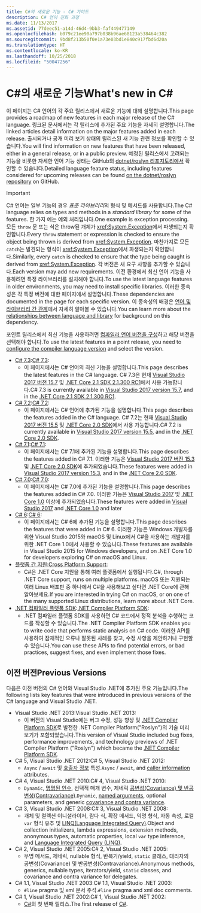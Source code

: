 ```yaml
---
title: C#의 새로운 기능 - C# 가이드
description: C# 언어 진화 과정
ms.date: 11/13/2017
ms.assetid: 77deec51-a14d-46d4-9bb3-faf449477149
ms.openlocfilehash: b079c21ee90a797b038b96ae68123a538464c382
ms.sourcegitcommit: 9bd8f213b50f0e1a73e03bd1e840c917fbd6d20a
ms.translationtype: HT
ms.contentlocale: ko-KR
ms.lasthandoff: 10/25/2018
ms.locfileid: "50047256"
---
```

# <a name="whats-new-in-c"></a><span data-ttu-id="0af7a-103">C#의 새로운 기능</span><span class="sxs-lookup"><span data-stu-id="0af7a-103">What's new in C#</span></span> #

<span data-ttu-id="0af7a-104">이 페이지는 C# 언어의 각 주요 릴리스에서 새로운 기능에 대해 설명합니다.</span><span class="sxs-lookup"><span data-stu-id="0af7a-104">This page provides a roadmap of new features in each major release of the C# language.</span></span> <span data-ttu-id="0af7a-105">링크된 문서에서는 각 릴리스에 추가된 주요 기능을 자세히 설명합니다.</span><span class="sxs-lookup"><span data-stu-id="0af7a-105">The linked articles detail information on the major features added in each release.</span></span> <span data-ttu-id="0af7a-106">출시되거나 공개 미리 보기 상태의 릴리스된 새 기능 관련 정보를 확인할 수 있습니다.</span><span class="sxs-lookup"><span data-stu-id="0af7a-106">You will find information on new features that have been released, either in a general release, or in a public preview.</span></span> <span data-ttu-id="0af7a-107">예정된 릴리스에서 고려되는 기능을 비롯한 자세한 언어 기능 상태는 GitHub의 [dotnet/roslyn 리포지토리에서](https://github.com/dotnet/roslyn/blob/master/docs/Language%20Feature%20Status.md) 확인할 수 있습니다.</span><span class="sxs-lookup"><span data-stu-id="0af7a-107">Detailed language feature status, including features considered for upcoming releases can be found [on the dotnet/roslyn repository](https://github.com/dotnet/roslyn/blob/master/docs/Language%20Feature%20Status.md) on GitHub.</span></span>

> [!IMPORTANT]
> <span data-ttu-id="0af7a-108">C# 언어는 일부 기능의 경우 *표준 라이브러리*의 형식 및 메서드를 사용합니다.</span><span class="sxs-lookup"><span data-stu-id="0af7a-108">The C# language relies on types and methods in a *standard library* for some of the features.</span></span> <span data-ttu-id="0af7a-109">한 가지 예는 예외 처리입니다.</span><span class="sxs-lookup"><span data-stu-id="0af7a-109">One example is exception processing.</span></span> <span data-ttu-id="0af7a-110">모든 `throw` 문 또는 식은 throw된 개체가 <xref:System.Exception>에서 파생되는지 확인합니다.</span><span class="sxs-lookup"><span data-stu-id="0af7a-110">Every `throw` statement or expression is checked to ensure the object being thrown is derived from <xref:System.Exception>.</span></span> <span data-ttu-id="0af7a-111">마찬가지로 모든 `catch`는 발견되는 형식이 <xref:System.Exception>에서 파생되는지 확인합니다.</span><span class="sxs-lookup"><span data-stu-id="0af7a-111">Similarly, every `catch` is checked to ensure that the type being caught is derived from <xref:System.Exception>.</span></span> <span data-ttu-id="0af7a-112">각 버전은 새 요구 사항을 추가할 수 있습니다.</span><span class="sxs-lookup"><span data-stu-id="0af7a-112">Each version may add new requirements.</span></span> <span data-ttu-id="0af7a-113">이전 환경에서 최신 언어 기능을 사용하려면 특정 라이브러리를 설치해야 합니다.</span><span class="sxs-lookup"><span data-stu-id="0af7a-113">To use the latest language features in older environments, you may need to install specific libraries.</span></span> <span data-ttu-id="0af7a-114">이러한 종속성은 각 특정 버전에 대한 페이지에서 설명합니다.</span><span class="sxs-lookup"><span data-stu-id="0af7a-114">These dependencies are documented in the page for each specific version.</span></span> <span data-ttu-id="0af7a-115">이 종속성의 배경은 [언어 및 라이브러리 간 관계](relationships-between-language-and-library.md)에서 자세히 알아볼 수 있습니다.</span><span class="sxs-lookup"><span data-stu-id="0af7a-115">You can learn more about the [relationships between language and library](relationships-between-language-and-library.md) for background on this dependency.</span></span> 

<span data-ttu-id="0af7a-116">포인트 릴리스에서 최신 기능을 사용하려면 [컴파일러 언어 버전을 구성](../language-reference/configure-language-version.md)하고 해당 버전을 선택해야 합니다.</span><span class="sxs-lookup"><span data-stu-id="0af7a-116">To use the latest features in a point release, you need to [configure the compiler language version](../language-reference/configure-language-version.md) and select the version.</span></span>

* <span data-ttu-id="0af7a-117">[C# 7.3](csharp-7-3.md):</span><span class="sxs-lookup"><span data-stu-id="0af7a-117">[C# 7.3](csharp-7-3.md):</span></span>
  - <span data-ttu-id="0af7a-118">이 페이지에서는 C# 언어의 최신 기능을 설명합니다.</span><span class="sxs-lookup"><span data-stu-id="0af7a-118">This page describes the latest features in the C# language.</span></span> <span data-ttu-id="0af7a-119">C# 7.3은 현재 [Visual Studio 2017 버전 15.7](https://visualstudio.microsoft.com/vs/whatsnew/) 및 [.NET Core 2.1 SDK 2.1.300 RC1](../../core/whats-new/index.md)에서 사용 가능합니다.</span><span class="sxs-lookup"><span data-stu-id="0af7a-119">C# 7.3 is currently available in [Visual Studio 2017 version 15.7](https://visualstudio.microsoft.com/vs/whatsnew/), and in the [.NET Core 2.1 SDK 2.1.300 RC1](../../core/whats-new/index.md).</span></span>
* <span data-ttu-id="0af7a-120">[C# 7.2](csharp-7-2.md):</span><span class="sxs-lookup"><span data-stu-id="0af7a-120">[C# 7.2](csharp-7-2.md):</span></span>
  - <span data-ttu-id="0af7a-121">이 페이지에서는 C# 언어에 추가된 기능을 설명합니다.</span><span class="sxs-lookup"><span data-stu-id="0af7a-121">This page describes the features added in the C# language.</span></span> <span data-ttu-id="0af7a-122">C# 7.2는 현재 [Visual Studio 2017 버전 15.5](https://visualstudio.microsoft.com/vs/whatsnew/) 및 [.NET Core 2.0 SDK](../../core/whats-new/index.md)에서 사용 가능합니다.</span><span class="sxs-lookup"><span data-stu-id="0af7a-122">C# 7.2 is currently available in [Visual Studio 2017 version 15.5](https://visualstudio.microsoft.com/vs/whatsnew/), and in the [.NET Core 2.0 SDK](../../core/whats-new/index.md).</span></span>
* <span data-ttu-id="0af7a-123">[C# 7.1](csharp-7-1.md):</span><span class="sxs-lookup"><span data-stu-id="0af7a-123">[C# 7.1](csharp-7-1.md):</span></span>
  - <span data-ttu-id="0af7a-124">이 페이지에서는 C# 7.1에 추가된 기능을 설명합니다.</span><span class="sxs-lookup"><span data-stu-id="0af7a-124">This page describes the features added in C# 7.1.</span></span> <span data-ttu-id="0af7a-125">이러한 기능은 [Visual Studio 2017 버전 15.3](https://visualstudio.microsoft.com/vs/whatsnew/) 및 [.NET Core 2.0 SDK](../../core/whats-new/index.md)에 추가되었습니다.</span><span class="sxs-lookup"><span data-stu-id="0af7a-125">These features were added in [Visual Studio 2017 version 15.3](https://visualstudio.microsoft.com/vs/whatsnew/), and in the [.NET Core 2.0 SDK](../../core/whats-new/index.md).</span></span>
* <span data-ttu-id="0af7a-126">[C# 7.0](csharp-7.md):</span><span class="sxs-lookup"><span data-stu-id="0af7a-126">[C# 7.0](csharp-7.md):</span></span>
  - <span data-ttu-id="0af7a-127">이 페이지에서는 C# 7.0에 추가된 기능을 설명합니다.</span><span class="sxs-lookup"><span data-stu-id="0af7a-127">This page describes the features added in C# 7.0.</span></span> <span data-ttu-id="0af7a-128">이러한 기능은 [Visual Studio 2017](https://visualstudio.microsoft.com/vs/whatsnew/) 및 [.NET Core 1.0](../../core/whats-new/index.md) 이상에 추가되었습니다.</span><span class="sxs-lookup"><span data-stu-id="0af7a-128">These features were added in [Visual Studio 2017](https://visualstudio.microsoft.com/vs/whatsnew/) and [.NET Core 1.0](../../core/whats-new/index.md) and later</span></span>
* <span data-ttu-id="0af7a-129">[C# 6](csharp-6.md):</span><span class="sxs-lookup"><span data-stu-id="0af7a-129">[C# 6](csharp-6.md):</span></span>
  - <span data-ttu-id="0af7a-130">이 페이지에서는 C# 6에 추가된 기능을 설명합니다.</span><span class="sxs-lookup"><span data-stu-id="0af7a-130">This page describes the features that were added in C# 6.</span></span> <span data-ttu-id="0af7a-131">이러한 기능은 Windows 개발자를 위한 Visual Studio 2015와 macOS 및 Linux에서 C#을 사용하는 개발자를 위한 .NET Core 1.0에서 사용할 수 있습니다.</span><span class="sxs-lookup"><span data-stu-id="0af7a-131">These features are available in Visual Studio 2015 for Windows developers, and on .NET Core 1.0 for developers exploring C# on macOS and Linux.</span></span>
* <span data-ttu-id="0af7a-132">[플랫폼 간 지원](../../core/index.md):</span><span class="sxs-lookup"><span data-stu-id="0af7a-132">[Cross Platform Support](../../core/index.md):</span></span>
  - <span data-ttu-id="0af7a-133">C#은 .NET Core 지원을 통해 여러 플랫폼에서 실행됩니다.</span><span class="sxs-lookup"><span data-stu-id="0af7a-133">C#, through .NET Core support, runs on multiple platforms.</span></span> <span data-ttu-id="0af7a-134">macOS 또는 지원되는 여러 Linux 배포판 중 하나에서 C#을 사용해보고 싶다면 .NET Core에 관해 알아보세요.</span><span class="sxs-lookup"><span data-stu-id="0af7a-134">If you are interested in trying C# on macOS, or on one of the many supported Linux distributions, learn more about .NET Core.</span></span>
* <span data-ttu-id="0af7a-135">[.NET 컴파일러 플랫폼 SDK](../roslyn-sdk/index.md):</span><span class="sxs-lookup"><span data-stu-id="0af7a-135">[.NET Compiler Platform SDK](../roslyn-sdk/index.md):</span></span>
  - <span data-ttu-id="0af7a-136">.NET 컴파일러 플랫폼 SDK를 사용하면 C# 코드에서 정적 분석을 수행하는 코드를 작성할 수 있습니다.</span><span class="sxs-lookup"><span data-stu-id="0af7a-136">The .NET Compiler Platform SDK enables you to write code that performs static analysis on C# code.</span></span> <span data-ttu-id="0af7a-137">이러한 API를 사용하여 잠재적인 오류나 잘못된 사례를 찾고, 수정 사항을 제안하거나 구현할 수 있습니다.</span><span class="sxs-lookup"><span data-stu-id="0af7a-137">You can use these APIs to find potential errors, or bad practices, suggest fixes, and even implement those fixes.</span></span>

## <a name="previous-versions"></a><span data-ttu-id="0af7a-138">이전 버전</span><span class="sxs-lookup"><span data-stu-id="0af7a-138">Previous Versions</span></span>

<span data-ttu-id="0af7a-139">다음은 이전 버전의 C# 언어와 Visual Studio .NET에 추가된 주요 기능입니다.</span><span class="sxs-lookup"><span data-stu-id="0af7a-139">The following lists key features that were introduced in previous versions of the C# language and Visual Studio .NET.</span></span>

* <span data-ttu-id="0af7a-140">Visual Studio .NET 2013:</span><span class="sxs-lookup"><span data-stu-id="0af7a-140">Visual Studio .NET 2013:</span></span>
  - <span data-ttu-id="0af7a-141">이 버전의 Visual Studio에는 버그 수정, 성능 향상 및 [.NET Compiler Platform SDK](../roslyn-sdk/index.md)로 발전한 .NET Compiler Platform("Roslyn")의 기술 미리 보기가 포함되었습니다.</span><span class="sxs-lookup"><span data-stu-id="0af7a-141">This version of Visual Studio included bug fixes, performance improvements, and technology previews of .NET Compiler Platform ("Roslyn") which became the [.NET Compiler Platform SDK](../roslyn-sdk/index.md).</span></span>
* <span data-ttu-id="0af7a-142">C# 5, Visual Studio .NET 2012:</span><span class="sxs-lookup"><span data-stu-id="0af7a-142">C# 5, Visual Studio .NET 2012:</span></span>
  - <span data-ttu-id="0af7a-143">`Async` / `await` 및 [호출자 정보](../programming-guide/concepts/caller-information.md) 특성.</span><span class="sxs-lookup"><span data-stu-id="0af7a-143">`Async` / `await`, and [caller information](../programming-guide/concepts/caller-information.md) attributes.</span></span>
* <span data-ttu-id="0af7a-144">C# 4, Visual Studio .NET 2010:</span><span class="sxs-lookup"><span data-stu-id="0af7a-144">C# 4, Visual Studio .NET 2010:</span></span>
  - <span data-ttu-id="0af7a-145">`Dynamic`, [명명된 인수](../programming-guide/classes-and-structs/named-and-optional-arguments.md), 선택적 매개 변수, 제네릭 [공변성(Covariance) 및 반공변성(Contravariance)](../programming-guide/concepts/covariance-contravariance/index.md).</span><span class="sxs-lookup"><span data-stu-id="0af7a-145">`Dynamic`, [named arguments](../programming-guide/classes-and-structs/named-and-optional-arguments.md), optional parameters, and generic [covariance and contra variance](../programming-guide/concepts/covariance-contravariance/index.md).</span></span>
* <span data-ttu-id="0af7a-146">C# 3, Visual Studio .NET 2008:</span><span class="sxs-lookup"><span data-stu-id="0af7a-146">C# 3, Visual Studio .NET 2008:</span></span>
  - <span data-ttu-id="0af7a-147">개체 및 컬렉션 이니셜라이저, 람다 식, 확장 메서드, 익명 형식, 자동 속성, 로컬 `var` 형식 유추 및 [LINQ(Language Integrated Query)](../programming-guide/concepts/linq/index.md).</span><span class="sxs-lookup"><span data-stu-id="0af7a-147">Object and collection initializers, lambda expressions, extension methods, anonymous types, automatic properties, local `var` type inference, and [Language Integrated Query (LINQ)](../programming-guide/concepts/linq/index.md).</span></span>
* <span data-ttu-id="0af7a-148">C# 2, Visual Studio .NET 2005:</span><span class="sxs-lookup"><span data-stu-id="0af7a-148">C# 2, Visual Studio .NET 2005:</span></span>
  - <span data-ttu-id="0af7a-149">무명 메서드, 제네릭, nullable 형식, 반복기/yield, `static` 클래스, 대리자의 공변성(Covariance) 및 반공변성(Contravariance).</span><span class="sxs-lookup"><span data-stu-id="0af7a-149">Anonymous methods, generics, nullable types, iterators/yield, `static` classes, and covariance and contra variance for delegates.</span></span>
* <span data-ttu-id="0af7a-150">C# 1.1, Visual Studio .NET 2003:</span><span class="sxs-lookup"><span data-stu-id="0af7a-150">C# 1.1, Visual Studio .NET 2003:</span></span>
  - <span data-ttu-id="0af7a-151">`#line` pragma 및 xml 문서 주석.</span><span class="sxs-lookup"><span data-stu-id="0af7a-151">`#line` pragma and xml doc comments.</span></span>
* <span data-ttu-id="0af7a-152">C# 1, Visual Studio .NET 2002:</span><span class="sxs-lookup"><span data-stu-id="0af7a-152">C# 1, Visual Studio .NET 2002:</span></span>
  - <span data-ttu-id="0af7a-153">[C#](../csharp.md)의 첫 번째 릴리스.</span><span class="sxs-lookup"><span data-stu-id="0af7a-153">The first release of [C#](../csharp.md).</span></span>
